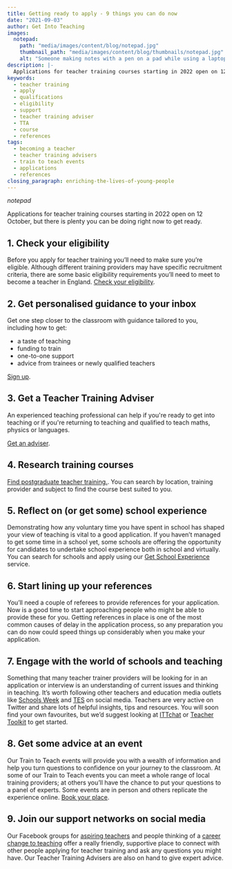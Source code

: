 ```yaml
---
title: Getting ready to apply - 9 things you can do now
date: "2021-09-03"
author: Get Into Teaching
images:
  notepad:
    path: "media/images/content/blog/notepad.jpg"
    thumbnail_path: "media/images/content/blog/thumbnails/notepad.jpg"
    alt: "Someone making notes with a pen on a pad while using a laptop"
description: |-
  Applications for teacher training courses starting in 2022 open on 12 October, but there is plenty you can be doing right now to get ready.
keywords:
  - teacher training
  - apply
  - qualifications
  - eligibility
  - support
  - teacher training adviser
  - TTA
  - course
  - references
tags:
  - becoming a teacher
  - teacher training advisers
  - train to teach events
  - applications
  - references
closing_paragraph: enriching-the-lives-of-young-people
---
```


$notepad$

Applications for teacher training courses starting in 2022 open on 12 October, but there is plenty you can be doing right now to get ready.

## 1. Check your eligibility

Before you apply for teacher training you’ll need to make sure you’re eligible. Although different training providers may have specific recruitment criteria, there are some basic eligibility requirements you’ll need to meet to become a teacher in England. [Check your eligibility](/steps-to-become-a-teacher).

## 2. Get personalised guidance to your inbox

Get one step closer to the classroom with guidance tailored to you, including how to get:

* a taste of teaching
* funding to train
* one-to-one support
* advice from trainees or newly qualified teachers

[Sign up](/mailinglist/signup/name).

## 3. Get a Teacher Training Adviser

An experienced teaching professional can help if you're ready to get into teaching or if you're returning to teaching and qualified to teach maths, physics or languages.

[Get an adviser](/tta-service).

## 4. Research training courses

[Find postgraduate teacher training.](https://www.find-postgraduate-teacher-training.service.gov.uk/). You can search by location, training provider and subject to find the course best suited to you.

## 5. Reflect on (or get some) school experience

Demonstrating how any voluntary time you have spent in school has shaped your view of teaching is vital to a good application. If you haven’t managed to get some time in a school yet, some schools are offering the opportunity for candidates to undertake school experience both in school and virtually. You can search for schools and apply using our [Get School Experience](https://schoolexperience.education.gov.uk/) service.

## 6. Start lining up your references

You’ll need a couple of referees to provide references for your application. Now is a good time to start approaching people who might be able to provide these for you. Getting references in place is one of the most common causes of delay in the application process, so any preparation you can do now could speed things up considerably when you make your application.

## 7. Engage with the world of schools and teaching

Something that many teacher trainer providers will be looking for in an application or interview is an understanding of current issues and thinking in teaching. It’s worth following other teachers and education media outlets like [Schools Week](https://twitter.com/SchoolsWeek) and [TES](https://twitter.com/Tes_Institute) on social media. Teachers are very active on Twitter and share lots of helpful insights, tips and resources. You will soon find your own favourites, but we’d suggest looking at [ITTchat](https://twitter.com/ITTchat) or [Teacher Toolkit](https://twitter.com/TeacherToolkit) to get started.

## 8. Get some advice at an event

Our Train to Teach events will provide you with a wealth of information and help you turn questions to confidence on your journey to the classroom. At some of our Train to Teach events you can meet a whole range of local training providers; at others you’ll have the chance to put your questions to a panel of experts. Some events are in person and others replicate the experience online. [Book your place](/event-categories/train-to-teach-events).

## 9.  Join our support networks on social media

Our Facebook groups for [aspiring teachers](https://www.facebook.com/groups/1357146377672255/) and people thinking of a [career change to teaching](https://www.facebook.com/groups/CareerChangetoTeaching/) offer a really friendly, supportive place to connect with other people applying for teacher training and ask any questions you might have. Our Teacher Training Advisers are also on hand to give expert advice.

